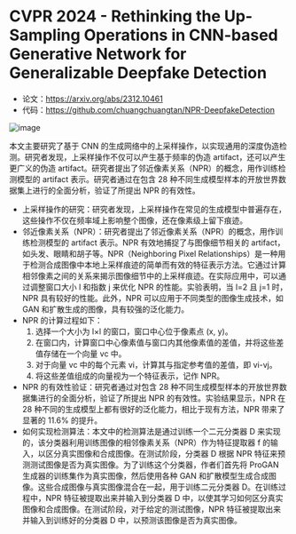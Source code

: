 # CVPR 2024 - Rethinking the Up-Sampling Operations in CNN-based Generative Network for Generalizable Deepfake Detection

* 论文：<https://arxiv.org/abs/2312.10461>
* 代码：<https://github.com/chuangchuangtan/NPR-DeepfakeDetection>

![image](https://github.com/lartpang/blog/assets/26847524/0c7f34a2-8f24-458e-84c9-37b8253deb5c)

本文主要研究了基于 CNN 的生成网络中的上采样操作，以实现通用的深度伪造检测。研究者发现，上采样操作不仅可以产生基于频率的伪造 artifact，还可以产生更广义的伪造 artifact。研究者提出了邻近像素关系（NPR）的概念，用作训练检测模型的 artifact 表示。研究者通过在包含 28 种不同生成模型样本的开放世界数据集上进行的全面分析，验证了所提出 NPR 的有效性。

* 上采样操作的研究：研究者发现，上采样操作在常见的生成模型中普遍存在，这些操作不仅在频率域上影响整个图像，还在像素级上留下痕迹。
* 邻近像素关系（NPR）：研究者提出了邻近像素关系（NPR）的概念，用作训练检测模型的 artifact 表示。NPR 有效地捕捉了与图像细节相关的 artifact，如头发、眼睛和胡子等。NPR（Neighboring Pixel Relationships）是一种用于检测合成图像中本地上采样痕迹的简单而有效的特征表示方法。它通过计算相邻像素之间的关系来揭示图像细节中的上采样痕迹。在实际应用中，可以通过调整窗口大小 l 和指数 j 来优化 NPR 的性能。实验表明，当 l=2 且 j=1 时，NPR 具有较好的性能。此外，NPR 可以应用于不同类型的图像生成技术，如 GAN 和扩散生成的图像，具有较强的泛化能力。
* NPR 的计算过程如下：
  1. 选择一个大小为 l×l 的窗口，窗口中心位于像素点 (x, y)。
  2. 在窗口内，计算窗口中心像素值与窗口内其他像素值的差值，并将这些差值存储在一个向量 vc 中。
  3. 对于向量 vc 中的每个元素 vi，计算其与指定参考值的差值，即 vi-vj。
  4. 将这些差值组成的向量视为一个特征表示，记作 NPR。
* NPR 的有效性验证：研究者通过对包含 28 种不同生成模型样本的开放世界数据集进行的全面分析，验证了所提出 NPR 的有效性。实验结果显示，NPR 在 28 种不同的生成模型上都有很好的泛化能力，相比于现有方法，NPR 带来了显著的 11.6% 的提升。
* 如何实现检测算法：本文中的检测算法是通过训练一个二元分类器 D 来实现的，该分类器利用训练图像的相邻像素关系（NPR）作为特征提取器 f 的输入，以区分真实图像和合成图像。在测试阶段，分类器 D 根据 NPR 特征来预测测试图像是否为真实图像。为了训练这个分类器，作者们首先将 ProGAN 生成器的训练集作为真实图像，然后使用各种 GAN 和扩散模型生成合成图像。这些合成图像与真实图像混合在一起，用于训练二元分类器 D。在训练过程中，NPR 特征被提取出来并输入到分类器 D 中，以使其学习如何区分真实图像和合成图像。在测试阶段，对于给定的测试图像，NPR 特征被提取出来并输入到训练好的分类器 D 中，以预测该图像是否为真实图像。
